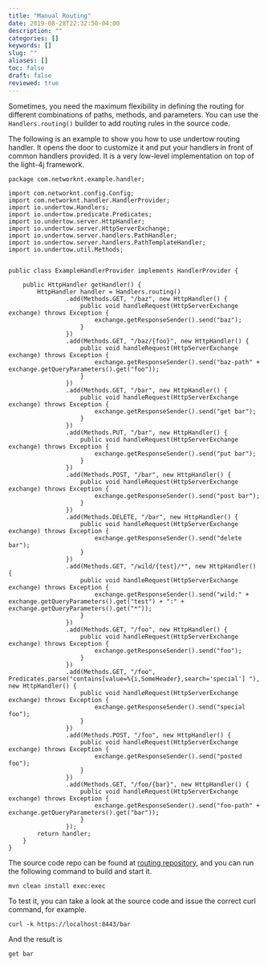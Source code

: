```yaml
---
title: "Manual Routing"
date: 2019-08-28T22:32:50-04:00
description: ""
categories: []
keywords: []
slug: ""
aliases: []
toc: false
draft: false
reviewed: true
---
```


Sometimes, you need the maximum flexibility in defining the routing for different combinations of paths, methods, and parameters. You can use the `Handlers.routing()` builder to add routing rules in the source code. 

The following is an example to show you how to use undertow routing handler. It opens the door to customize it and put your handlers in front of common handlers provided. It is a very low-level implementation on top of the light-4j framework.

```
package com.networknt.example.handler;

import com.networknt.config.Config;
import com.networknt.handler.HandlerProvider;
import io.undertow.Handlers;
import io.undertow.predicate.Predicates;
import io.undertow.server.HttpHandler;
import io.undertow.server.HttpServerExchange;
import io.undertow.server.handlers.PathHandler;
import io.undertow.server.handlers.PathTemplateHandler;
import io.undertow.util.Methods;


public class ExampleHandlerProvider implements HandlerProvider {

    public HttpHandler getHandler() {
        HttpHandler handler = Handlers.routing()
                .add(Methods.GET, "/baz", new HttpHandler() {
                    public void handleRequest(HttpServerExchange exchange) throws Exception {
                        exchange.getResponseSender().send("baz");
                    }
                })
                .add(Methods.GET, "/baz/{foo}", new HttpHandler() {
                    public void handleRequest(HttpServerExchange exchange) throws Exception {
                        exchange.getResponseSender().send("baz-path" + exchange.getQueryParameters().get("foo"));
                    }
                })
                .add(Methods.GET, "/bar", new HttpHandler() {
                    public void handleRequest(HttpServerExchange exchange) throws Exception {
                        exchange.getResponseSender().send("get bar");
                    }
                })
                .add(Methods.PUT, "/bar", new HttpHandler() {
                    public void handleRequest(HttpServerExchange exchange) throws Exception {
                        exchange.getResponseSender().send("put bar");
                    }
                })
                .add(Methods.POST, "/bar", new HttpHandler() {
                    public void handleRequest(HttpServerExchange exchange) throws Exception {
                        exchange.getResponseSender().send("post bar");
                    }
                })
                .add(Methods.DELETE, "/bar", new HttpHandler() {
                    public void handleRequest(HttpServerExchange exchange) throws Exception {
                        exchange.getResponseSender().send("delete bar");
                    }
                })
                .add(Methods.GET, "/wild/{test}/*", new HttpHandler() {
                    public void handleRequest(HttpServerExchange exchange) throws Exception {
                        exchange.getResponseSender().send("wild:" + exchange.getQueryParameters().get("test") + ":" + exchange.getQueryParameters().get("*"));
                    }
                })
                .add(Methods.GET, "/foo", new HttpHandler() {
                    public void handleRequest(HttpServerExchange exchange) throws Exception {
                        exchange.getResponseSender().send("foo");
                    }
                })
                .add(Methods.GET, "/foo", Predicates.parse("contains[value=%{i,SomeHeader},search='special'] "), new HttpHandler() {
                    public void handleRequest(HttpServerExchange exchange) throws Exception {
                        exchange.getResponseSender().send("special foo");
                    }
                })
                .add(Methods.POST, "/foo", new HttpHandler() {
                    public void handleRequest(HttpServerExchange exchange) throws Exception {
                        exchange.getResponseSender().send("posted foo");
                    }
                })
                .add(Methods.GET, "/foo/{bar}", new HttpHandler() {
                    public void handleRequest(HttpServerExchange exchange) throws Exception {
                        exchange.getResponseSender().send("foo-path" + exchange.getQueryParameters().get("bar"));
                    }
                });
        return handler;
    }
}

```

The source code repo can be found at [routing repository][], and you can run the following command to build and start it. 

```
mvn clean install exec:exec
```

To test it, you can take a look at the source code and issue the correct curl command, for example. 


```
curl -k https://localhost:8443/bar
```

And the result is 

```
get bar
```

[routing repository]: https://github.com/networknt/light-example-4j/tree/master/routing

